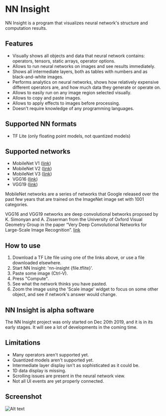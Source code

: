 # NN Insight

NN Insight is a program that visualizes neural network's structure and computation results.

## Features
* Visually shows all objects and data that neural network contains: operators, tensors, static arrays, operator options.
* Allows to run neural networks on images and see results immediately.
* Shows all intermediate layers, both as tables with numbers and as black-and-white images.
* Performs analytics on neural networks, shows how relatively expensive different operators are, and how much data they generate or operate on.
* Allows to easily run on any image region selected visually.
* Allows to copy and paste images.
* Allows to apply effects to images before processing.
* Doesn't require knowledge of any programming languages.

## Supported NN formats
* TF Lite (only floating point models, not quantized models)

## Supported networks
* MobileNet V1 ([link](https://drive.google.com/file/d/1FYK72GkbqJUwgFZ8q_32HtI7X3CrfBtT/view?usp=sharing))
* MobileNet V2 ([link](https://drive.google.com/file/d/1XicUqcqUNa14DfqeWyUYHZGHDXO5XAgp/view?usp=sharing))
* MobileNet V3 ([link](https://drive.google.com/file/d/1qq6xLx98M_wy9YqetOxuqNJCSOEq5O8f/view?usp=sharing))
* VGG16 ([link](https://drive.google.com/file/d/1Nw6a_PcoQi4ZaTEFLO6J8KJvP-ZpgXPi/view?usp=sharing))
* VGG19 ([link](https://drive.google.com/file/d/1wsNsQRknfKUgS_zp6kLLETE9ngdd1pYA/view?usp=sharing))

MobileNet networks are a series of networks that Google released over the past few years that are trained on the ImageNet image set with 1001 categories.

VGG16 and VGG19 networks are deep convolutional betworks proposed by K. Simonyan and A. Zisserman from the University of Oxford Visual Geometry Group in the paper “Very Deep Convolutional Networks for Large-Scale Image Recognition”. [link](https://arxiv.org/abs/1409.1556)

## How to use
1. Download a TF Lite file using one of the links above, or use a file downloaded elsewhere.
2. Start NN Insight: 'nn-insight {file.tflite}'.
3. Paste some image (Ctrl-V).
4. Press "Compute".
5. See what the network thinks you have pasted.
6. Zoom the image using the 'Scale image' widget to focus on some other object, and see if network's answer would change.

## NN Insight is alpha software
The NN Insight project was only started on Dec 20th 2019, and it is in its early stages. It will see a lot of developments in the coming time.

## Limitations
* Many operators aren't supported yet.
* Quantized models aren't supported yet.
* Intermediate layer display isn't as sophisticated as it could be.
* 1D data display is missing.
* Scrolling issues are present in the neural network view.
* Not all UI events are yet properly connected.

## Screenshot
![Alt text](https://raw.githubusercontent.com/yurivict/nn-insight/master/screenshot.png "NN Insight")

